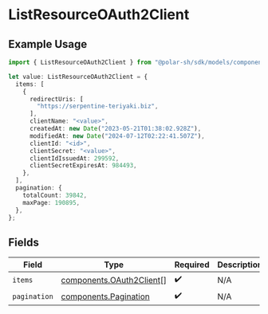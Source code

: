 # ListResourceOAuth2Client

## Example Usage

```typescript
import { ListResourceOAuth2Client } from "@polar-sh/sdk/models/components/listresourceoauth2client.js";

let value: ListResourceOAuth2Client = {
  items: [
    {
      redirectUris: [
        "https://serpentine-teriyaki.biz",
      ],
      clientName: "<value>",
      createdAt: new Date("2023-05-21T01:38:02.928Z"),
      modifiedAt: new Date("2024-07-12T02:22:41.507Z"),
      clientId: "<id>",
      clientSecret: "<value>",
      clientIdIssuedAt: 299592,
      clientSecretExpiresAt: 984493,
    },
  ],
  pagination: {
    totalCount: 39842,
    maxPage: 190895,
  },
};
```

## Fields

| Field                                                                | Type                                                                 | Required                                                             | Description                                                          |
| -------------------------------------------------------------------- | -------------------------------------------------------------------- | -------------------------------------------------------------------- | -------------------------------------------------------------------- |
| `items`                                                              | [components.OAuth2Client](../../models/components/oauth2client.md)[] | :heavy_check_mark:                                                   | N/A                                                                  |
| `pagination`                                                         | [components.Pagination](../../models/components/pagination.md)       | :heavy_check_mark:                                                   | N/A                                                                  |